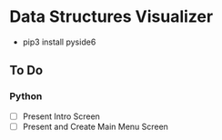 # Data Structures Visualizer

- pip3 install pyside6

## To Do

### Python 
- [ ] Present Intro Screen
- [ ] Present and Create Main Menu Screen

